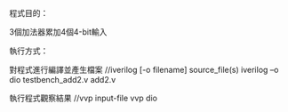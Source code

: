 程式目的：

3個加法器累加4個4-bit輸入



執行方式：

對程式進行編譯並產生檔案
//iverilog [-o filename] source_file(s)
iverilog  –o  dio  testbench_add2.v add2.v

執行程式觀察結果
//vvp  input-file
vvp  dio